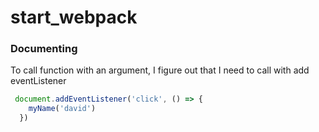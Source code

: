 # start_webpack

### Documenting
To call function with an argument, I figure out that I need to call with add eventListener
```javascript
 document.addEventListener('click', () => {
    myName('david')
  })
```